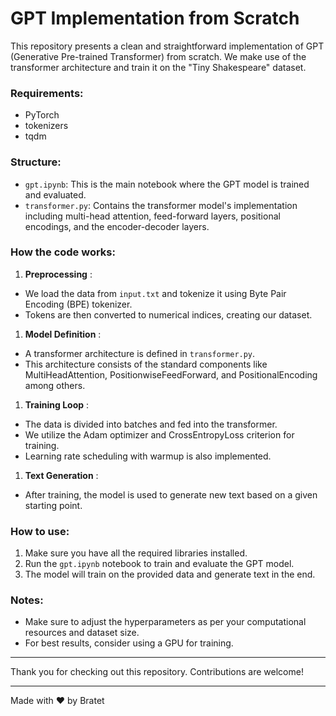 # GPT Implementation from Scratch

This repository presents a clean and straightforward implementation of GPT (Generative Pre-trained Transformer) from scratch. We make use of the transformer architecture and train it on the "Tiny Shakespeare" dataset.

### Requirements:

* PyTorch
* tokenizers
* tqdm

### Structure:

* `gpt.ipynb`: This is the main notebook where the GPT model is trained and evaluated.
* `transformer.py`: Contains the transformer model's implementation including multi-head attention, feed-forward layers, positional encodings, and the encoder-decoder layers.

### How the code works:

1. **Preprocessing** :

* We load the data from `input.txt` and tokenize it using Byte Pair Encoding (BPE) tokenizer.
* Tokens are then converted to numerical indices, creating our dataset.

1. **Model Definition** :

* A transformer architecture is defined in `transformer.py`.
* This architecture consists of the standard components like MultiHeadAttention, PositionwiseFeedForward, and PositionalEncoding among others.

1. **Training Loop** :

* The data is divided into batches and fed into the transformer.
* We utilize the Adam optimizer and CrossEntropyLoss criterion for training.
* Learning rate scheduling with warmup is also implemented.

1. **Text Generation** :

* After training, the model is used to generate new text based on a given starting point.

### How to use:

1. Make sure you have all the required libraries installed.
2. Run the `gpt.ipynb` notebook to train and evaluate the GPT model.
3. The model will train on the provided data and generate text in the end.

### Notes:

* Make sure to adjust the hyperparameters as per your computational resources and dataset size.
* For best results, consider using a GPU for training.

---

Thank you for checking out this repository. Contributions are welcome!

---

Made with ❤️ by Bratet
